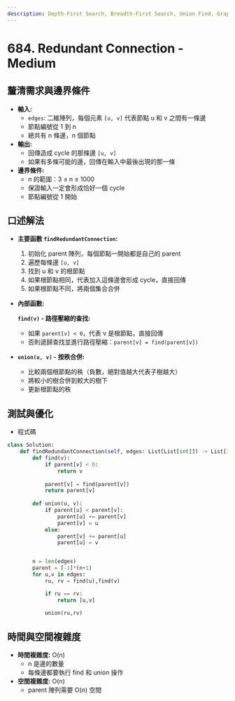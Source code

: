 ```yaml
---
description: Depth-First Search, Breadth-First Search, Union Find, Graph
---
```


# 684. Redundant Connection - Medium

## 釐清需求與邊界條件

* **輸入:**
  * `edges`: 二維陣列，每個元素 `[u, v]` 代表節點 u 和 v 之間有一條邊
  * 節點編號從 1 到 n
  * 總共有 n 條邊，n 個節點
* **輸出:**
  * 回傳造成 cycle 的那條邊 `[u, v]`
  * 如果有多條可能的邊，回傳在輸入中最後出現的那一條
* **邊界條件:**
  * n 的範圍：3 ≤ n ≤ 1000
  * 保證輸入一定會形成恰好一個 cycle
  * 節點編號從 1 開始

## 口述解法

* **主要函數 `findRedundantConnection`:**
  1. 初始化 parent 陣列，每個節點一開始都是自己的 parent
  2. 遍歷每條邊 `[u, v]`
  3. 找到 u 和 v 的根節點
  4. 如果根節點相同，代表加入這條邊會形成 cycle，直接回傳
  5. 如果根節點不同，將兩個集合合併
*   **內部函數:**

    **`find(v)` - 路徑壓縮的查找:**

    * 如果 `parent[v] < 0`，代表 v 是根節點，直接回傳
    * 否則遞歸查找並進行路徑壓縮：`parent[v] = find(parent[v])`
* **`union(u, v)` - 按秩合併:**
  * 比較兩個根節點的秩（負數，絕對值越大代表子樹越大）
  * 將較小的樹合併到較大的樹下
  * 更新根節點的秩

## 測試與優化

* 程式碼

```python
class Solution:
    def findRedundantConnection(self, edges: List[List[int]]) -> List[int]:
        def find(v):
            if parent[v] < 0: 
                return v
            
            parent[v] = find(parent[v])
            return parent[v]
        
        def union(u, v): 
            if parent[u] < parent[v]:
                parent[u] += parent[v]
                parent[v] = u
            else:
                parent[v] += parent[u]
                parent[u] = v


        n = len(edges)
        parent = [-1]*(n+1)
        for u,v in edges:
            ru, rv = find(u),find(v)

            if ru == rv: 
                return [u,v]
            
            union(ru,rv)
```

## 時間與空間複雜度

* **時間複雜度:** O(n)
  * n 是邊的數量
  * 每條邊都要執行 find 和 union 操作
* **空間複雜度:** O(n)
  * parent 陣列需要 O(n) 空間
